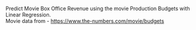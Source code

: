 Predict Movie Box Office Revenue using the movie Production Budgets with Linear Regression.  
Movie data from - https://www.the-numbers.com/movie/budgets
